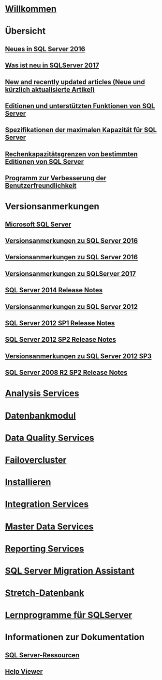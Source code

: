 # [Willkommen](sql-server-technical-documentation.md)

# Übersicht
## [Neues in SQL Server 2016](what-s-new-in-sql-server-2016.md)
## [Was ist neu in SQLServer 2017](what-s-new-in-sql-server-2017.md)
## [New and recently updated articles (Neue und kürzlich aktualisierte Artikel)](new-updated-sql-server.md)
## [Editionen und unterstützten Funktionen von SQL Server](editions-and-components-of-sql-server-2016.md)
## [Spezifikationen der maximalen Kapazität für SQL Server](maximum-capacity-specifications-for-sql-server.md)
## [Rechenkapazitätsgrenzen von bestimmten Editionen von SQL Server](compute-capacity-limits-by-edition-of-sql-server.md)
## [Programm zur Verbesserung der Benutzerfreundlichkeit](customer-experience-improvement-program-for-sql-server-data-tools.md)

# Versionsanmerkungen

## [Microsoft SQL Server](../release-notes/microsoft-sql-server.md)
## [Versionsanmerkungen zu SQL Server 2016](../release-notes/sql-server-release-notes.md)
## [Versionsanmerkungen zu SQL Server 2016](sql-server-2016-release-notes.md)
## [Versionsanmerkungen zu SQLServer 2017](sql-server-2017-release-notes.md)

## [SQL Server 2014 Release Notes](../release-notes/sql-server-2014-release-notes.md)
## [Versionsanmerkungen zu SQL Server 2012](../release-notes/sql-server-2012-release-notes.md)
## [SQL Server 2012 SP1 Release Notes](../release-notes/sql-server-2012-sp1-release-notes.md)
## [SQL Server 2012 SP2 Release Notes](../release-notes/sql-server-2012-sp2-release-notes.md)
## [Versionsanmerkungen zu SQL Server 2012 SP3](../release-notes/sql-server-2012-sp3-release-notes.md)
## [SQL Server 2008 R2 SP2 Release Notes](../release-notes/sql-server-2008-r2-sp2-release-notes.md)

# [Analysis Services](../analysis-services/analysis-services.md)
# [Datenbankmodul](../database-engine/configure-windows/sql-server-database-engine.md)
# [Data Quality Services](../data-quality-services/data-quality-services.md)
# [Failovercluster](../sql-server/failover-clusters/install/sql-server-failover-cluster-installation.md)
# [Installieren](../sql-server/install/planning-a-sql-server-installation.md)
# [Integration Services](../integration-services/sql-server-integration-services.md)
# [Master Data Services](../master-data-services/master-data-services-installation-and-configuration.md)
# [Reporting Services](../reporting-services/create-deploy-and-manage-mobile-and-paginated-reports.md)
# [SQL Server Migration Assistant](../ssma/sql-server-migration-assistant.md)
# [Stretch-Datenbank](../sql-server/stretch-database/stretch-database.md)
# [Lernprogramme für SQLServer](tutorials-for-sql-server-2016.md)

# Informationen zur Dokumentation
## [SQL Server-Ressourcen](sql-server-resources.md)
## [Help Viewer](../release-notes/sql-server-help-installation.md)
